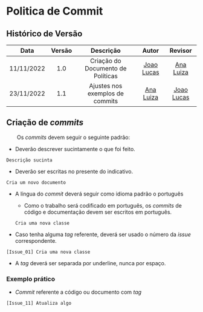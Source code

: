# Politica de Commit

## Histórico de Versão
|Data|Versão|Descrição|Autor|Revisor|
| :----------: | :------: | :-----------: | :---------: |:---------: |
|11/11/2022|1.0|Criação do Documento de Políticas| [Joao Lucas](https://github.com/HacKairos) | [Ana Luiza](https://github.com/AnHoff)
|23/11/2022|1.1|Ajustes nos exemplos de commits| [Ana Luiza](https://github.com/AnHoff) | [Joao Lucas](https://github.com/HacKairos)|

## Criação de _commits_

&emsp;&emsp;Os _commits_ devem seguir o seguinte padrão:

* Deverão descrever sucintamente o que foi feito.
```
Descrição sucinta
```

* Deverão ser escritas no presente do indicativo.
```
Cria um novo documento
```

* A língua do _commit_ deverá seguir como idioma padrão o português

    * Como o trabalho será codificado em português, os _commits_ de código e documentação devem ser escritos em português.
    ```
    Cria uma nova classe
    ```

* Caso tenha alguma _tag_ referente, deverá ser usado o número da _issue_ correspondente.
```
[Issue_01] Cria uma nova classe
```

* A _tag_ deverá ser separada por underline, nunca por espaço.

### Exemplo prático

* _Commit_ referente a código ou documento com _tag_
```
[Issue_11] Atualiza algo
```
